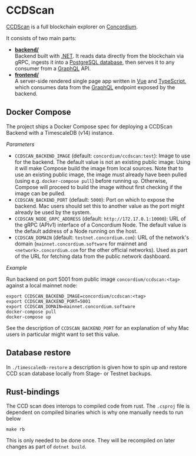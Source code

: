 # CCDScan

[CCDScan](https://ccdscan.io) is a full blockchain explorer on [Concordium](https://www.concordium.com/).

It consists of two main parts:

- **[backend/](./backend/README.md)**  
  Backend built with [.NET](https://dotnet.microsoft.com/en-us/). It reads data directly from the blockchain via gRPC, ingests it into a [PostgreSQL database](https://www.postgresql.org/), then serves it to any consumer from a [GraphQL](https://graphql.org/) API.
- **[frontend/](./frontend/README.md)**  
  A server-side rendered single page app written in [Vue](https://vuejs.org/) and [TypeScript](https://www.typescriptlang.org/), which consumes data from the [GraphQL](https://graphql.org/) endpoint exposed by the backend.

## Docker Compose

The project ships a Docker Compose spec for deploying a CCDScan Backend with a TimescaleDB (v14) instance.

*Parameters*

- `CCDSCAN_BACKEND_IMAGE` (default: `concordium/ccdscan:test`):
  Image to use for the backend. The default value is not an existing public image: Using it will make Compose build the image from local sources.
  Note that to use an existing public image, the image must already have been pulled (using e.g. `docker-compose pull`) before running `up`.
  Otherwise, Compose will proceed to build the image without first checking if the image can be pulled.
- `CCDSCAN_BACKEND_PORT` (default: `5000`):
  Port on which to expose the backend.
  Mac users should set this to another value as the port might already be used by the system.
- `CCDSCAN_NODE_GRPC_ADDRESS` (default: `http://172.17.0.1:10000`):
  URL of the gRPC (APIv1) interface of a Concordium Node. The default value is the default address of a Node running on the host.
- `CCDSCAN_DOMAIN` (default: `testnet.concordium.com`):
  URL of the network's domain (`mainnet.concordium.software` for mainnet and `<network>.concordium.com` for the other official networks).
  Used as part of the URL for fetching data from the public network dashboard.

*Example*

Run backend on port 5001 from public image `concordium/ccdscan:<tag>` against a local mainnet node:

```shell
export CCDSCAN_BACKEND_IMAGE=concordium/ccdscan:<tag>
export CCDSCAN_BACKEND_PORT=5001
export CCDSCAN_DOMAIN=mainnet.concordium.software
docker-compose pull
docker-compose up
```

See the description of `CCDSCAN_BACKEND_PORT` for an explanation of why Mac users in particular might want to set this value.

## Database restore

In `./timescaledb-restore` a description is given how to spin up and restore CCD scan database locally from Stage- or Testnet backups.

## Rust-bindings

The CCD scan does interops to compiled code from rust. The `.csproj` file is dependent on compiled binaries which is why one manually needs to run below
```
make rb
```
This is only needed to be done once. They will be recompiled on later changes as part of `dotnet build`.
